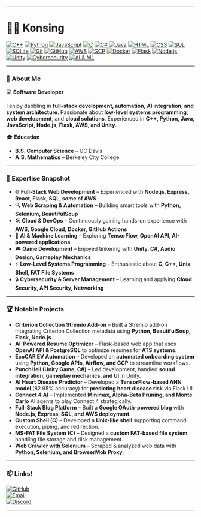 
---

# 👨‍💻 Konsing  

[![C++](https://img.shields.io/badge/-C++-00599C?style=flat-square&logo=c%2B%2B&logoColor=white)](#)
[![Python](https://img.shields.io/badge/-Python-3776AB?style=flat-square&logo=python&logoColor=white)](#)
[![JavaScript](https://img.shields.io/badge/-JavaScript-F7DF1E?style=flat-square&logo=javascript&logoColor=black)](#)
[![C](https://img.shields.io/badge/-C-A8B9CC?style=flat-square&logo=c&logoColor=white)](#)
[![C#](https://img.shields.io/badge/-C%23-239120?style=flat-square&logo=c-sharp&logoColor=white)](#)
[![Java](https://img.shields.io/badge/-Java-007396?style=flat-square&logo=java&logoColor=white)](#)
[![HTML](https://img.shields.io/badge/-HTML-E34F26?style=flat-square&logo=html5&logoColor=white)](#)
[![CSS](https://img.shields.io/badge/-CSS-1572B6?style=flat-square&logo=css3&logoColor=white)](#)
[![SQL](https://img.shields.io/badge/-SQL-4479A1?style=flat-square&logo=mysql&logoColor=white)](#)
[![SQLite](https://img.shields.io/badge/-SQLite-003B57?style=flat-square&logo=sqlite&logoColor=white)](#)
[![Git](https://img.shields.io/badge/-Git-F05032?style=flat-square&logo=git&logoColor=white)](#)
[![GitHub](https://img.shields.io/badge/-GitHub-181717?style=flat-square&logo=github&logoColor=white)](#)
[![AWS](https://img.shields.io/badge/-AWS-232F3E?style=flat-square&logo=amazon-aws&logoColor=white)](#)
[![GCP](https://img.shields.io/badge/-Google%20Cloud-4285F4?style=flat-square&logo=google-cloud&logoColor=white)](#)
[![Docker](https://img.shields.io/badge/-Docker-2496ED?style=flat-square&logo=docker&logoColor=white)](#)
[![Flask](https://img.shields.io/badge/-Flask-000000?style=flat-square&logo=flask&logoColor=white)](#)
[![Node.js](https://img.shields.io/badge/-Node.js-339933?style=flat-square&logo=node.js&logoColor=white)](#)
[![Unity](https://img.shields.io/badge/-Unity-000000?style=flat-square&logo=unity&logoColor=white)](#)
[![Cybersecurity](https://img.shields.io/badge/-Cybersecurity-003B57?style=flat-square&logo=caddy&logoColor=white)](#)
[![AI & ML](https://img.shields.io/badge/-AI%20%26%20ML-FF6F00?style=flat-square&logo=tensorflow&logoColor=white)](#)

---

### 🚀 About Me  
💻 **Software Developer**

I enjoy dabbling in **full-stack development, automation, AI integration, and system architecture**. Passionate about **low-level systems programming**, **web development**, and **cloud solutions**. Experienced in **C++, Python, Java, JavaScript, Node.js, Flask, AWS, and Unity**.

🎓 **Education**  
- **B.S. Computer Science** – UC Davis
- **A.S. Mathematics** – Berkeley City College 

---

### 💼 Expertise Snapshot  
- 🌐 **Full-Stack Web Development** – Experienced with **Node.js, Express, React, Flask, SQL, some of AWS**  
- 🔍 **Web Scraping & Automation** – Building smart tools with **Python, Selenium, BeautifulSoup**  
- 🛠 **Cloud & DevOps** – Continuously gaining hands-on experience with **AWS, Google Cloud, Docker, GitHub Actions**  
- 🧠 **AI & Machine Learning** – Exploring **TensorFlow, OpenAI API, AI-powered applications**  
- 🎮 **Game Development** – Enjoyed tinkering with **Unity, C#, Audio Design, Gameplay Mechanics**  
- ⚡ **Low-Level Systems Programming** – Enthusiastic about **C, C++, Unix Shell, FAT File Systems**  
- 🔒 **Cybersecurity & Server Management** – Learning and applying **Cloud Security, API Security, Networking**  

---

### 🏆 Notable Projects  
- **Criterion Collection Stremio Add-on** – Built a Stremio add-on integrating Criterion Collection metadata using **Python, BeautifulSoup, Flask, Node.js**.  
- **AI-Powered Resume Optimizer** – Flask-based web app that uses **OpenAI API & PostgreSQL** to optimize resumes for **ATS systems**.  
- **EcoCAR EV Automation** – Developed an **automated onboarding system** using **Python, Google APIs, Airflow, and GCP** to streamline workflows.  
- **PunchHell (Unity Game, C#)** – Led development, handled **sound integration, gameplay mechanics, and UI** in Unity.  
- **AI Heart Disease Predictor** – Developed a **TensorFlow-based ANN model** (82.95% accuracy) for **predicting heart disease risk** via Flask UI.  
- **Connect 4 AI** – Implemented **Minimax, Alpha-Beta Pruning, and Monte Carlo** AI agents to play Connect 4 strategically.  
- **Full-Stack Blog Platform** – Built a **Google OAuth-powered blog** with **Node.js, Express, SQL, and AWS deployment**.  
- **Custom Shell (C)** – Developed a **Unix-like shell** supporting command execution, piping, and redirection.  
- **MS-FAT File System (C)** – Designed a **custom FAT-based file system** handling file storage and disk management.  
- **Web Crawler with Selenium** – Scraped & analyzed web data with **Python, Selenium, and BrowserMob Proxy**.  

---

### 📫 Links!  
[![GitHub](https://img.shields.io/badge/-GitHub-181717?style=flat-square&logo=github&logoColor=white)](https://github.com/Konsing)  
[![Email](https://img.shields.io/badge/-Email-D14836?style=flat-square&logo=gmail&logoColor=white)](mailto:ham.konsing@gmail.com)  
[![Discord](https://img.shields.io/badge/-Discord-5865F2?style=flat-square&logo=discord&logoColor=white)](https://discord.com/users/308047857946984448)  

---

